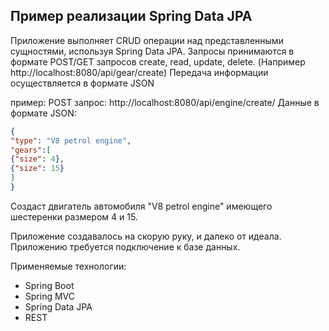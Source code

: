 ## Пример реализации Spring Data JPA

Приложение выполняет CRUD операции над представленными сущностями, используя Spring Data JPA.
Запросы принимаются в формате POST/GET запросов create, read, update, delete.
(Например http://localhost:8080/api/gear/create)
Передача информации осуществляется в формате JSON

пример: POST запрос: http://localhost:8080/api/engine/create/
Данные в формате JSON:
```json
{
"type": "V8 petrol engine",
"gears":[
{"size": 4},
{"size": 15}
]
}
```
Создаст двигатель автомобиля "V8 petrol engine" имеющего шестеренки размером 4 и 15.

Приложение создавалось на скорую руку, и далеко от идеала.
Приложению требуется подключение к базе данных.

Применяемые технологии:
* Spring Boot
* Spring MVC
* Spring Data JPA
* REST

